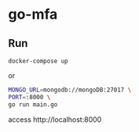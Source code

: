 # go-mfa


## Run
`docker-compose up`

or

```bash
MONGO_URL=mongodb://mongoDB:27017 \
PORT=:8000 \
go run main.go
```
access http://localhost:8000
